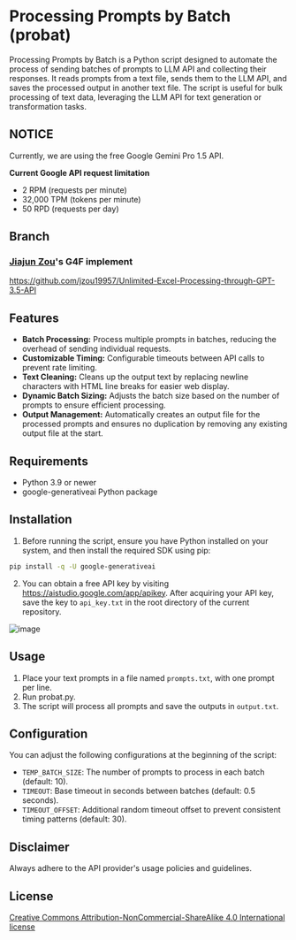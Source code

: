 # Processing Prompts by Batch (probat)

Processing Prompts by Batch is a Python script designed to automate the process of sending batches of prompts to LLM API and collecting their responses. It reads prompts from a text file, sends them to the LLM API, and saves the processed output in another text file. The script is useful for bulk processing of text data, leveraging the LLM API for text generation or transformation tasks.

## NOTICE

Currently, we are using the free Google Gemini Pro 1.5 API. 

**Current Google API request limitation**

- 2 RPM (requests per minute)
- 32,000 TPM (tokens per minute)
- 50 RPD (requests per day)

## Branch

### [Jiajun Zou](https://github.com/jzou19957)'s G4F implement

https://github.com/jzou19957/Unlimited-Excel-Processing-through-GPT-3.5-API

## Features

- **Batch Processing:** Process multiple prompts in batches, reducing the overhead of sending individual requests.
- **Customizable Timing:** Configurable timeouts between API calls to prevent rate limiting.
- **Text Cleaning:** Cleans up the output text by replacing newline characters with HTML line breaks for easier web display.
- **Dynamic Batch Sizing:** Adjusts the batch size based on the number of prompts to ensure efficient processing.
- **Output Management:** Automatically creates an output file for the processed prompts and ensures no duplication by removing any existing output file at the start.

## Requirements

- Python 3.9 or newer
- google-generativeai Python package

## Installation

1. Before running the script, ensure you have Python installed on your system, and then install the required SDK using pip:

```bash
pip install -q -U google-generativeai
```
2. You can obtain a free API key by visiting https://aistudio.google.com/app/apikey. After acquiring your API key, save the key to `api_key.txt` in the root directory of the current repository.

![image](https://github.com/cbdb-project/processing-prompts-by-batch/assets/8538710/f38a0f0f-732d-4f71-bdbd-b2054831b92d)

## Usage

1. Place your text prompts in a file named `prompts.txt`, with one prompt per line.
2. Run probat.py.
3. The script will process all prompts and save the outputs in `output.txt`.

## Configuration

You can adjust the following configurations at the beginning of the script:

- `TEMP_BATCH_SIZE`: The number of prompts to process in each batch (default: 10).
- `TIMEOUT`: Base timeout in seconds between batches (default: 0.5 seconds).
- `TIMEOUT_OFFSET`: Additional random timeout offset to prevent consistent timing patterns (default: 30).


## Disclaimer

Always adhere to the API provider's usage policies and guidelines.

## License

[Creative Commons Attribution-NonCommercial-ShareAlike 4.0 International license](https://creativecommons.org/licenses/by-nc-sa/4.0/)

